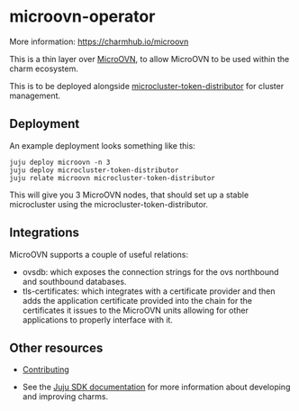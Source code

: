 <!--
Avoid using this README file for information that is maintained or published elsewhere, e.g.:

* metadata.yaml > published on Charmhub
* documentation > published on (or linked to from) Charmhub
* detailed contribution guide > documentation or CONTRIBUTING.md

Use links instead.
-->

# microovn-operator

More information: https://charmhub.io/microovn

This is a thin layer over [MicroOVN](https://github.com/canonical/microovn), to allow MicroOVN to be used within the charm ecosystem. 

This is to be deployed alongside [microcluster-token-distributor](https://github.com/canonical/microcluster-token-distributor-operator) for cluster management. 

## Deployment

An example deployment looks something like this:

```
juju deploy microovn -n 3
juju deploy microcluster-token-distributor
juju relate microovn microcluster-token-distributor
```

This will give you 3 MicroOVN nodes, that should set up a stable microcluster using the microcluster-token-distributor.

## Integrations

MicroOVN supports a couple of useful relations:
- ovsdb: which exposes the connection strings for the ovs northbound and southbound databases.
- tls-certificates: which integrates with a certificate provider and then adds the application certificate provided into the chain for the certificates it issues to the MicroOVN units allowing for other applications to properly interface with it.

## Other resources

- [Contributing](CONTRIBUTING.md) <!-- or link to other contribution documentation -->

- See the [Juju SDK documentation](https://juju.is/docs/sdk) for more information about developing and improving charms.
